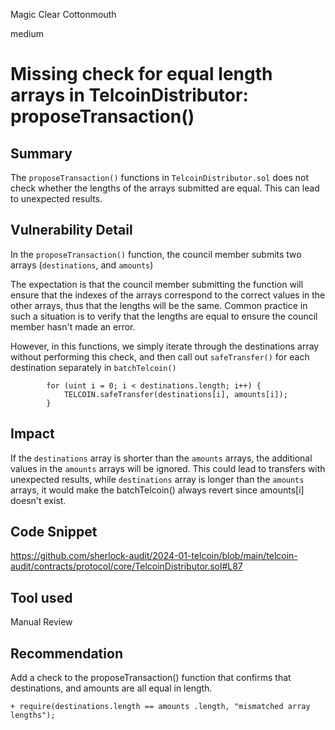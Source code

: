 Magic Clear Cottonmouth

medium

# Missing check for equal length arrays in TelcoinDistributor: proposeTransaction()

## Summary
The `proposeTransaction()` functions in `TelcoinDistributor.sol` does not check whether the lengths of the arrays submitted are equal. This can lead to unexpected results.

## Vulnerability Detail
In the `proposeTransaction()` function, the council member submits two arrays (`destinations`, and `amounts`)

The expectation is that the council member submitting the function will ensure that the indexes of the arrays correspond to the correct values in the other arrays, thus that the lengths will be the same. Common practice in such a situation is to verify that the lengths are equal to ensure the council member hasn't made an error.

However, in this functions, we simply iterate through the destinations array without performing this check, and then call out `safeTransfer()` for each destination separately in `batchTelcoin()`

```solidity
        for (uint i = 0; i < destinations.length; i++) {
            TELCOIN.safeTransfer(destinations[i], amounts[i]);
        }
```

## Impact
If the `destinations` array is shorter than the `amounts` arrays, the additional values in the `amounts` arrays will be ignored. This could lead to transfers with unexpected results, while `destinations` array is longer than the `amounts` arrays, it would make the batchTelcoin() always revert since amounts[i] doesn't exist.

## Code Snippet
https://github.com/sherlock-audit/2024-01-telcoin/blob/main/telcoin-audit/contracts/protocol/core/TelcoinDistributor.sol#L87

## Tool used

Manual Review

## Recommendation
Add a check to the proposeTransaction() function that confirms that destinations, and amounts are all equal in length.
```solidity
+ require(destinations.length == amounts .length, "mismatched array lengths");
```


